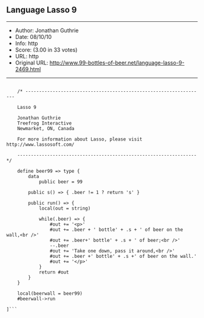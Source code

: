 
## Language Lasso 9 ##
---
- Author: Jonathan Guthrie
- Date: 08/10/10
- Info: http
- Score:  (3.00 in 33 votes)
- URL: http
- Original URL: http://www.99-bottles-of-beer.net/language-lasso-9-2469.html
---

```[

	/* ------------------------------------------------------------------
	
	Lasso 9
	
	Jonathan Guthrie
	Treefrog Interactive
	Newmarket, ON, Canada
	
	For more information about Lasso, please visit http://www.lassosoft.com/
	
	------------------------------------------------------------------ */

	define beer99 => type { 
		data 
			public beer = 99
	
	    public s() => { .beer != 1 ? return 's' }
	    
	    public run() => {
			local(out = string)
	
			while(.beer) => {
				#out += '<p>'
				#out += .beer + ' bottle' + .s + ' of beer on the wall,<br />'
				#out += .beer+' bottle' + .s + ' of beer;<br />'
				--.beer
				#out += 'Take one down, pass it around,<br />'
				#out += .beer +' bottle' + .s +' of beer on the wall.'
				#out += '</p>'	
			}
			return #out
	    }
	}
	
	local(beerwall = beer99)
	#beerwall->run

]```